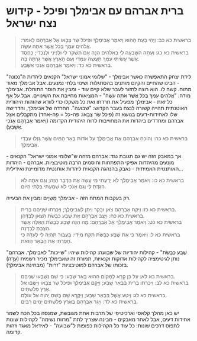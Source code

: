 # ברית אברהם עם אבימלך ופיכל - קידוש נצח ישראל

> בראשית כא כב: וַיְהִי בָּעֵת הַהִוא וַיֹּאמֶר אֲבִימֶלֶךְ וּפִיכֹל שַׂר צְבָאוֹ אֶל אַבְרָהָם לֵאמֹר: אֱלֹהִים עִמְּךָ בְּכֹל אֲשֶׁר אַתָּה עֹשֶׂה.  
> בראשית כא כג: וְעַתָּה הִשָּׁבְעָה לִּי בֵאלֹהִים הֵנָּה אִם תִּשְׁקֹר לִי וּלְנִינִי וּלְנֶכְדִּי; כַּחֶסֶד אֲשֶׁר עָשִׂיתִי עִמְּךָ תַּעֲשֶׂה עִמָּדִי וְעִם הָאָרֶץ אֲשֶׁר גַּרְתָּה בָּהּ.  
> בראשית כא כד: וַיֹּאמֶר אַבְרָהָם אָנֹכִי אִשָּׁבֵעַ.  

לידת יצחק התאפשרה כאשר אבימלך - "שלומי אמוני ישראל" הקנאים ליהדות ה"נכונה" - הבינו שהחיים והקיום מותנים בהסתגלות ושינוי בלתי נמנעים.
אבל אבימלך מאוד מתוח. קשה לו. הוא רוצה לחזור לעבר שלא קיים עוד - ומבין את חוסר התוחלת.
אבימלך מודה: "אֱלֹהִים עִמְּךָ בְּכֹל אֲשֶׁר אַתָּה עֹשֶׂה" - המציאות מחייבת את השינויים.
אבל על אף כל זאת - אבימלך מפעיל את חרדתו ואת כל משקלו כדי לוודא שהזהות היהודית האוטנתית תהייה קשורה לנצח בעבר הקדוש: "שבועה".
החרדה של אבימלך, והדרישה שלו לאחידות-דעים בנושא זה (פִיכֹל שַׂר צְבָאוֹ: פה-כל = פה-אחד) מתקבלים אצל אברהם ומחדדים ביהדות את המחוייבות לרוח היהודית הקדומה (וַיֹּאמֶר אַבְרָהָם אָנֹכִי אִשָּׁבֵעַ).

> בראשית כא כה: וְהוֹכִחַ אַבְרָהָם אֶת אֲבִימֶלֶךְ עַל אֹדוֹת בְּאֵר הַמַּיִם אֲשֶׁר גָּזְלוּ עַבְדֵי אֲבִימֶלֶךְ.  

אך במאבק הזה יש גם תגובת נגד: אברהם מזהה ש"שלומי אמוני ישראל" הקנאים - מונעים מהיהדות אפיקי התפתחות וחוסמים הרבה מוטיבציות.
אברהם - היהדות האותנטית האמיתית - נאבק בהנהגה הקנאית ליהדות אותנטית מדומיינת ואידילית...

> בראשית כא כו: וַיֹּאמֶר אֲבִימֶלֶךְ לֹא יָדַעְתִּי מִי עָשָׂה אֶת הַדָּבָר הַזֶּה; וְגַם אַתָּה לֹא הִגַּדְתָּ לִּי וְגַם אָנֹכִי לֹא שָׁמַעְתִּי בִּלְתִּי הַיּוֹם.  

רק בעקבות המתח הזה - אבימלך מֵשָיֶים ומבין את הבעייה.

> בראשית כא כז: וַיִּקַּח אַבְרָהָם צֹאן וּבָקָר וַיִּתֵּן לַאֲבִימֶלֶךְ; וַיִּכְרְתוּ שְׁנֵיהֶם בְּרִית.  
> בראשית כא כח: וַיַּצֵּב אַבְרָהָם אֶת שֶׁבַע כִּבְשֹׂת הַצֹּאן לְבַדְּהֶן.  
> בראשית כא כט: וַיֹּאמֶר אֲבִימֶלֶךְ אֶל אַבְרָהָם: מָה הֵנָּה שֶׁבַע כְּבָשֹׂת הָאֵלֶּה אֲשֶׁר הִצַּבְתָּ לְבַדָּנָה.  
> בראשית כא ל: וַיֹּאמֶר כִּי אֶת שֶׁבַע כְּבָשֹׂת תִּקַּח מִיָּדִי: בַּעֲבוּר תִּהְיֶה לִּי לְעֵדָה כִּי חָפַרְתִּי אֶת הַבְּאֵר הַזֹּאת.  

"שֶׁבַע כְּבָשֹׂת" - קהילות יהודיות של שבועה: קהילות שיהיו "שייכות" לאבימלך.
אברהם נותן לגיטימציה לקהילות אדוקות וקנאיות, תמורת זה שאבימלך מכיר רשמית (עֵדָה) בזכותו של אברהם למוטיבציות "זרות" (מבחינת אבימלך).

> בראשית כא לא: עַל כֵּן קָרָא לַמָּקוֹם הַהוּא בְּאֵר שָׁבַע: כִּי שָׁם נִשְׁבְּעוּ שְׁנֵיהֶם.  
> בראשית כא לב: וַיִּכְרְתוּ בְרִית בִּבְאֵר שָׁבַע; וַיָּקָם אֲבִימֶלֶךְ וּפִיכֹל שַׂר צְבָאוֹ וַיָּשֻׁבוּ אֶל אֶרֶץ פְּלִשְׁתִּים.  
> בראשית כא לג: וַיִּטַּע אֶשֶׁל בִּבְאֵר שָׁבַע; וַיִּקְרָא שָׁם בְּשֵׁם יְהוָה אֵל עוֹלָם.  
> בראשית כא לד: וַיָּגָר אַבְרָהָם בְּאֶרֶץ פְּלִשְׁתִּים יָמִים רַבִּים.  

יש כאן מהלך קלאסי וארכיטיפי של תרבות אחת מגובשת, שמנסה בכל הכח לשמר אחידות דעים, אבל לאחר מאבקים - מבינה שצריך לתת "מרווח נשימה" לקהילות שונות לתפוס דרכים שונות: כל עוד כל הקהילות כפופות ל"שבועה" - לאידאל מאגד וזהות קדומה.


